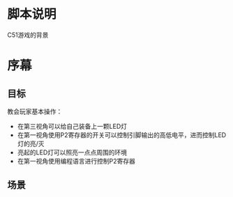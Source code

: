 # 脚本说明
C51游戏的背景

# 序幕
## 目标
教会玩家基本操作：
- 在第三视角可以给自己装备上一颗LED灯
- 在第一视角使用P2寄存器的开关可以控制引脚输出的高低电平，进而控制LED灯的亮/灭
- 亮起的LED灯可以照亮一点点周围的环境
- 在第一视角使用编程语言进行控制P2寄存器

## 场景
